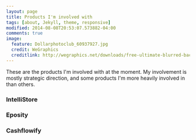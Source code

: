 ```yaml
---
layout: page
title: Products I'm involved with
tags: [about, Jekyll, theme, responsive]
modified: 2014-08-08T20:53:07.573882-04:00
comments: true
image:
  feature: Dollarphotoclub_60937927.jpg
  credit: WeGraphics
  creditlink: http://wegraphics.net/downloads/free-ultimate-blurred-background-pack/
---
```


These are the products I'm involved with at the moment. My involvement is mostly strategic direction, and some
 products I'm more heavily involved in than others.

### IntelliStore


### Eposity


### Cashflowify